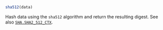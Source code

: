```julia
sha512(data)
```

Hash data using the `sha512` algorithm and return the resulting digest. See also [`SHA.SHA2_512_CTX`](@ref).
